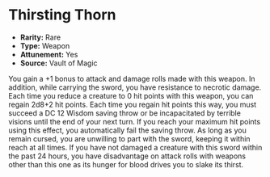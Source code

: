 # Thirsting Thorn

- **Rarity:** Rare
- **Type:** Weapon
- **Attunement:** Yes
- **Source:** Vault of Magic

You gain a +1 bonus to attack and damage rolls made with this weapon. In addition, while carrying the sword, you have resistance to necrotic damage. Each time you reduce a creature to 0 hit points with this weapon, you can regain 2d8+2 hit points. Each time you regain hit points this way, you must succeed a DC 12 Wisdom saving throw or be incapacitated by terrible visions until the end of your next turn. If you reach your maximum hit points using this effect, you automatically fail the saving throw. As long as you remain cursed, you are unwilling to part with the sword, keeping it within reach at all times. If you have not damaged a creature with this sword within the past 24 hours, you have disadvantage on attack rolls with weapons other than this one as its hunger for blood drives you to slake its thirst.
